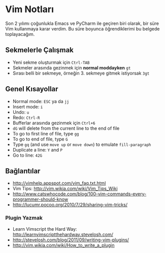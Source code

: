 # Vim Notları

Son 2 yılımı çoğunlukla Emacs ve PyCharm ile geçiren biri olarak,
bir süre Vim kullanmaya karar verdim. Bu süre boyunca öğrendiklerimi
bu belgede toplayacağım.

## Sekmelerle Çalışmak

* Yeni sekme oluşturmak için `Ctrl-TAB`
* Sekmeler arasında gezinmek için **normal moddayken** `gt`
* Sırası belli bir sekmeye, örneğin 3. sekmeye gitmek istiyorsak `3gt`

## Genel Kısayollar

* Normal mode: `ESC` ya da `jj`
* Insert mode: `i`
* Undo: `u`
* Redo: `Ctrl-R`
* Bufferlar arasında gezinmek için `Ctrl+6`
* `dG` will delete from the current line to the end of file
* To go to first line of file, type `gg`
* To go to end of file, type `G`
* Type `gq` (and use `move up` or `move down`) to emulate `fill-paragraph`
* Duplicate a line: `Y` and `P`
* Go to line: `42G`

## Bağlantılar

* http://vimhelp.appspot.com/vim_faq.txt.html
* Vim Tips: http://vim.wikia.com/wiki/Vim_Tips_Wiki
* http://www.catswhocode.com/blog/100-vim-commands-every-programmer-should-know
* http://lucumr.pocoo.org/2010/7/29/sharing-vim-tricks/

### Plugin Yazmak

* Learn Vimscript the Hard Way: http://learnvimscriptthehardway.stevelosh.com/
* http://stevelosh.com/blog/2011/09/writing-vim-plugins/
* http://vim.wikia.com/wiki/How_to_write_a_plugin
